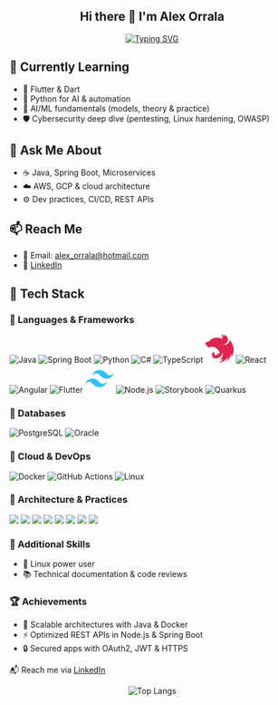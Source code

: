 <div align="center">

  ## Hi there 👋 I'm Alex Orrala
  
  [![Typing SVG](https://readme-typing-svg.demolab.com?font=Fira+Code&pause=1000&color=B13DF7&center=true&vCenter=true&multiline=true&width=480&height=150&lines=Cybersecurity+%26+Linux+Enthusiast+%F0%9F%9B%A1%EF%B8%8F%F0%9F%90%A7;Passionate+Full+Stack+Developer+%F0%9F%92%BB;Java%2C+Spring+Boot+%26+Microservices+%E2%98%95%F0%9F%9A%80;C%23%2C+React%2C+TypeScript+%26+NestJS+%F0%9F%92%A1;Always+Learning+%26+Building!+%F0%9F%93%9A%F0%9F%94%A7)](https://git.io/typing-svg)

</div>

## 🌱 Currently Learning
- 📘 Flutter & Dart
- 🐍 Python for AI & automation
- 🧠 AI/ML fundamentals (models, theory & practice)
- 🛡️ Cybersecurity deep dive (pentesting, Linux hardening, OWASP)

## 💬 Ask Me About
- ☕ Java, Spring Boot, Microservices
- ☁️ AWS, GCP & cloud architecture
- ⚙️ Dev practices, CI/CD, REST APIs

## 📫 Reach Me
- 📧 Email: alex_orrala@hotmail.com 
- 💼 [LinkedIn](https://www.linkedin.com/in/alex-javier-orrala-onofre-95b172255/)

## 🚀 Tech Stack

### 🔹 Languages & Frameworks

<p align="left">
  <img src="https://cdn.jsdelivr.net/gh/devicons/devicon/icons/java/java-original.svg" width="40" alt="Java"/>
  <img src="https://cdn.jsdelivr.net/gh/devicons/devicon/icons/spring/spring-original.svg" width="40" alt="Spring Boot"/>
  <img src="https://cdn.jsdelivr.net/gh/devicons/devicon/icons/python/python-original.svg" width="40" alt="Python"/>
  <img src="https://cdn.jsdelivr.net/gh/devicons/devicon/icons/csharp/csharp-original.svg" width="40" alt="C#"/>
  <img src="https://cdn.jsdelivr.net/gh/devicons/devicon/icons/typescript/typescript-original.svg" width="40" alt="TypeScript"/>
  <img src="https://raw.githubusercontent.com/devicons/devicon/master/icons/nestjs/nestjs-plain.svg" alt="NestJS Logo" width="50" height="50"/>
  <img src="https://cdn.jsdelivr.net/gh/devicons/devicon/icons/react/react-original.svg" width="40" alt="React"/>
  <img src="https://cdn.jsdelivr.net/gh/devicons/devicon/icons/angularjs/angularjs-original.svg" width="40" alt="Angular"/>
  <img src="https://cdn.jsdelivr.net/gh/devicons/devicon/icons/flutter/flutter-original.svg" width="40" alt="Flutter"/>
  <img src="https://raw.githubusercontent.com/devicons/devicon/master/icons/tailwindcss/tailwindcss-plain.svg" alt="TailwindCSS Logo" width="50" height="50"/>
  <img src="https://cdn.jsdelivr.net/gh/devicons/devicon/icons/nodejs/nodejs-original.svg" width="40" alt="Node.js"/>
  <img src="https://cdn.jsdelivr.net/gh/devicons/devicon/icons/storybook/storybook-original.svg" width="40" alt="Storybook"/>
  <img src="https://cdn.jsdelivr.net/gh/devicons/devicon/icons/quarkus/quarkus-original.svg" width="40" alt="Quarkus"/>
</p>

### 🔹 Databases

<p align="left">
  <img src="https://cdn.jsdelivr.net/gh/devicons/devicon/icons/postgresql/postgresql-original.svg" width="40" alt="PostgreSQL"/>
  <img src="https://cdn.jsdelivr.net/gh/devicons/devicon/icons/oracle/oracle-original.svg" width="40" alt="Oracle"/>
</p>

### 🔹 Cloud & DevOps

<p align="left">
  <img src="https://cdn.jsdelivr.net/gh/devicons/devicon/icons/docker/docker-original.svg" width="40" alt="Docker"/>
  <img src="https://cdn.jsdelivr.net/gh/devicons/devicon/icons/github/github-original.svg" width="40" alt="GitHub Actions"/>
  <img src="https://cdn.jsdelivr.net/gh/devicons/devicon/icons/linux/linux-original.svg" width="40" alt="Linux"/>
</p>

### 🔹 Architecture & Practices

<p align="left">
  <img src="https://img.shields.io/badge/Microservices-00BFFF?style=flat&logo=dapr&logoColor=white" />
  <img src="https://img.shields.io/badge/Microfrontends-FFB300?style=flat&logo=webcomponents.org&logoColor=white" />
  <img src="https://img.shields.io/badge/SOLID-3E4E88?style=flat&logo=abstract&logoColor=white" />
  <img src="https://img.shields.io/badge/UML-Darkblue?style=flat&logo=uml&logoColor=white" />
  <img src="https://img.shields.io/badge/REST-25A162?style=flat&logo=api&logoColor=white" />
  <img src="https://img.shields.io/badge/SOAP-002A4D?style=flat&logo=protocolsio&logoColor=white" />
  <img src="https://img.shields.io/badge/OAuth2-3178C6?style=flat&logo=oauth&logoColor=white" />
  <img src="https://img.shields.io/badge/PEP8-FFD43B?style=flat&logo=python&logoColor=black" />
</p>

### 🔹 Additional Skills
- 🐧 Linux power user  
- 📚 Technical documentation & code reviews

### 🏆 Achievements
- 🚢 Scalable architectures with Java & Docker  
- ⚡ Optimized REST APIs in Node.js & Spring Boot  
- 🔒 Secured apps with OAuth2, JWT & HTTPS

📬 Reach me via [LinkedIn](https://www.linkedin.com/in/alex-javier-orrala-onofre-95b172255/)
<div align="center">
  
![Top Langs](https://github-readme-stats.vercel.app/api/top-langs/?username=AlexOrrala&layout=compact&theme=tokyonight)

<div>
<!--
**AlexOrrala/AlexOrrala** is a ✨ _special_ ✨ repository because its `README.md` (this file) appears on your GitHub profile.

Here are some ideas to get you started:

- 🔭 I’m currently working on ...
- 🌱 I’m currently learning ...
- 👯 I’m looking to collaborate on ...
- 🤔 I’m looking for help with ...
- 💬 Ask me about ...
- 📫 How to reach me: ...
- 😄 Pronouns: ...
- ⚡ Fun fact: ...
-->
